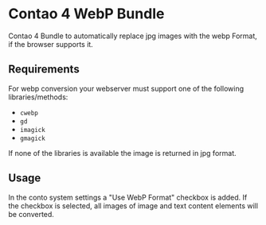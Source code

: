 # Contao 4 WebP Bundle

Contao 4 Bundle to automatically replace jpg images with the webp Format, if the browser supports it.


## Requirements

For webp conversion your webserver must support one of the following libraries/methods:

 * `cwebp`
 * `gd`
 * `imagick`
 * `gmagick`
 
 If none of the libraries is available the image is returned in jpg format.

## Usage

In the conto system settings a "Use WebP Format" checkbox is added.
If the checkbox is selected, all images of image and text content elements will be converted.


